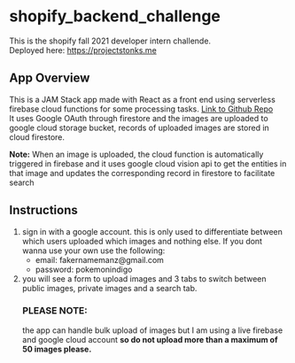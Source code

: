 # shopify_backend_challenge
This is the shopify fall 2021 developer intern challende.<br>
Deployed here: https://projectstonks.me

<h2>App Overview</h2>
          <p>This is a JAM Stack app made with React as a front end using serverless firebase cloud functions for some processing tasks.
          <a href="https://github.com/razamu15/shopify_backend_challenge">Link to Github Repo</a><br />
          It uses Google OAuth through firestore and the images are uploaded to google cloud storage bucket, records of uploaded images
          are stored in cloud firestore.</p>
          <p><strong>Note:</strong> When an image is uploaded, the cloud function is automatically
          triggered in firebase and it uses google cloud vision api to get the entities in that image and updates the corresponding record
          in firestore to facilitate search</p>

<h2>Instructions</h2>
        <ol>
            <li> sign in with a google account. this is only used to differentiate between which users uploaded which images and nothing else. 
            If you dont wanna use your own use the following:
                <ul><li>email: fakernamemanz@gmail.com</li><li>password: pokemonindigo</li></ul>
            <li> you will see a form to upload images and 3 tabs to switch between public images, private images and a search tab.
            <h3>PLEASE NOTE:</h3> the app can handle bulk upload of images but I am using a live firebase and google cloud account 
            <strong>so do not upload more than a maximum of 50 images please.</strong>

